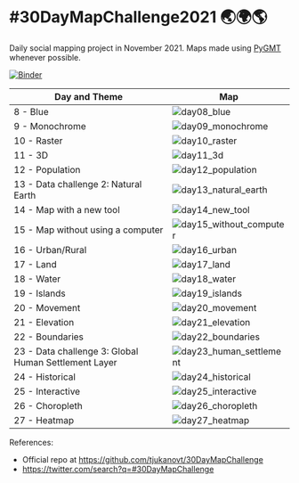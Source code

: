 # #30DayMapChallenge2021 🌏🌍🌎

Daily social mapping project in November 2021.
Maps made using [PyGMT](https://github.com/GenericMappingTools/pygmt) whenever possible.

[![Binder](https://binder.pangeo.io/badge_logo.svg)](https://binder.pangeo.io/v2/gh/weiji14/30DayMapChallenge2021/main)


|  Day and Theme                                            | Map |
|-----------------------------------------------------------|-----|
|  8 - Blue                                                 | ![day08_blue](https://user-images.githubusercontent.com/23487320/140736233-2468cadd-3670-43e3-8950-e8e0b451275d.png) |
|  9 - Monochrome                                           | ![day09_monochrome](https://user-images.githubusercontent.com/23487320/140914690-ac4be650-3b91-459e-933d-9e65a84d29df.png) |
|  10 - Raster                                              | ![day10_raster](https://user-images.githubusercontent.com/23487320/141103752-c6f06041-de1d-46ca-a9ff-db7441789996.png) |
|  11 - 3D                                                  | ![day11_3d](https://user-images.githubusercontent.com/23487320/141292815-761f0c21-0e20-48a7-b5e1-9c7fa7de4ea9.png) |
|  12 - Population                                          | ![day12_population](https://user-images.githubusercontent.com/23487320/141460796-664661d7-e416-469b-a852-9109a4f82fc7.png) |
|  13 - Data challenge 2: Natural Earth                     | ![day13_natural_earth](https://user-images.githubusercontent.com/23487320/141614833-02a05a84-bccd-45b0-8cb5-c01a8e8aedc2.png) |
|  14 - Map with a new tool                                 | ![day14_new_tool](https://github.com/weiji14/30DayMapChallenge2021/releases/download/v0.1.0/day14_new_tool_opttransp.gif) |
|  15 - Map without using a computer                        | ![day15_without_computer](https://user-images.githubusercontent.com/23487320/141764469-8a08d0e1-6a1e-43d1-bc04-3396b5ccc021.jpg) |
|  16 - Urban/Rural                                         | ![day16_urban](https://user-images.githubusercontent.com/23487320/141972536-75b1453b-8a78-4033-a9aa-d8b639b0a48a.png) |
|  17 - Land                                                | ![day17_land](https://user-images.githubusercontent.com/23487320/142186279-a09919ff-0481-40a3-be2e-d63d957f9c56.png) |
|  18 - Water                                               | ![day18_water](https://user-images.githubusercontent.com/23487320/142383394-6766f86f-d235-48f3-809d-ac84d8a5f227.png) |
|  19 - Islands                                             | ![day19_islands](https://user-images.githubusercontent.com/23487320/142705124-cf096a73-429c-49a2-b6e4-67b8597f6e6a.png) |
|  20 - Movement                                            | ![day20_movement](https://user-images.githubusercontent.com/23487320/142746323-49000091-2cec-46b5-8c9c-2baba7dd95d7.gif) |
|  21 - Elevation                                           | ![day21_elevation](https://user-images.githubusercontent.com/23487320/142757558-e5ba618b-1f57-4489-ba14-19bc30f2460a.png) |
|  22 - Boundaries                                          | ![day22_boundaries](https://user-images.githubusercontent.com/23487320/142959691-67c285b4-435f-469a-9397-9f746b7abc1b.png) |
|  23 - Data challenge 3: Global Human Settlement Layer     | ![day23_human_settlement](https://user-images.githubusercontent.com/23487320/143160148-9f52090a-4e59-4788-8f7f-da2fa8b78db8.png) |
|  24 - Historical                                          | ![day24_historical](https://user-images.githubusercontent.com/23487320/143560218-b18f02f9-7053-4fcd-9e3e-e89ecc8ea924.png) |
|  25 - Interactive                                         | ![day25_interactive](https://user-images.githubusercontent.com/23487320/143576556-fc953523-a3e9-4839-be9b-7a9fc9391fff.gif) |
|  26 - Choropleth                                          | ![day26_choropleth](https://user-images.githubusercontent.com/23487320/143665193-009836d7-2cdd-4fbc-b0de-1ba761967096.png) |
|  27 - Heatmap                                             | ![day27_heatmap](https://user-images.githubusercontent.com/23487320/143722328-ff0a53a4-565d-4b64-a20f-a113e429f191.png) |

References:
- Official repo at https://github.com/tjukanovt/30DayMapChallenge
- https://twitter.com/search?q=#30DayMapChallenge
